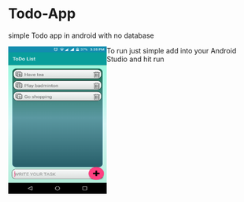 # Todo-App
simple Todo app in android with no database 


<a href="https://github.com/SalahudinMalik/Todo-App/blob/master/app/src/main/Screenshot_2018-05-15-15-35-42.png"><img src="https://github.com/SalahudinMalik/Todo-App/blob/master/app/src/main/Screenshot_2018-05-15-15-35-42.png" align="left" height="300" width="200" ></a>

To run just simple add into your Android Studio and hit run 
